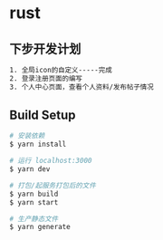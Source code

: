 # rust

## 下步开发计划

```html
1. 全局icon的自定义-----完成
2. 登录注册页面的编写
3. 个人中心页面，查看个人资料/发布帖子情况
```

## Build Setup

```bash
# 安装依赖
$ yarn install

# 运行 localhost:3000
$ yarn dev

# 打包/起服务打包后的文件
$ yarn build
$ yarn start

# 生产静态文件
$ yarn generate
```
